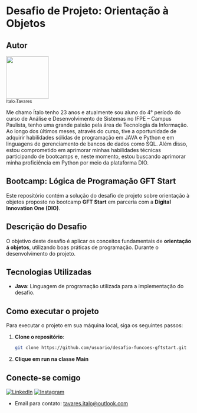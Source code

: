 
# Desafio de Projeto: Orientação à Objetos 

## Autor

  [<img loading="lazy" src="https://avatars.githubusercontent.com/u/138726084?v=4" width=115><br><sub>Italo Tavares</sub>](https://github.com/TavaresItalo) 
  

Me chamo Ítalo tenho 23 anos e atualmente sou aluno do 4° período do curso de Análise e Desenvolvimento de Sistemas no IFPE – Campus Paulista,  tenho uma grande paixão pela área de Tecnologia da Informação. Ao longo dos últimos meses, através do curso, tive a oportunidade de adquirir habilidades sólidas de programação em JAVA e Python e em linguagens de gerenciamento de bancos de dados como SQL. Além disso, estou comprometido em aprimorar minhas habilidades técnicas participando de bootcamps e, neste momento, estou buscando aprimorar minha proficiência em Python por meio da plataforma DIO.

## Bootcamp: Lógica de Programação GFT Start
Este repositório contém a solução do desafio de projeto sobre orientação à objetos proposto no bootcamp **GFT Start** em parceria com a **Digital Innovation One (DIO)**.

## Descrição do Desafio
O objetivo deste desafio é aplicar os conceitos fundamentais de **orientação á objetos**, utilizando boas práticas de programação. Durante o desenvolvimento do projeto.

## Tecnologias Utilizadas
- **Java**: Linguagem de programação utilizada para a implementação do desafio.

## Como executar o projeto
Para executar o projeto em sua máquina local, siga os seguintes passos:

1. **Clone o repositório**:
   ```bash
   git clone https://github.com/usuario/desafio-funcoes-gftstart.git
2. **Clique em run na classe Main**

## Conecte-se comigo
[![LinkedIn](https://img.shields.io/badge/LinkedIn-000?style=for-the-badge&logo=linkedin&logoColor=0E76A8)](https://www.linkedin.com/in/%C3%ADtalo-tavares-a9b873214)
[![Instagram](https://img.shields.io/badge/Instagram-000?style=for-the-badge&logo=instagram)](https://www.instagram.com/titotavares/)
* Email para contato: tavares.italo@outlook.com

